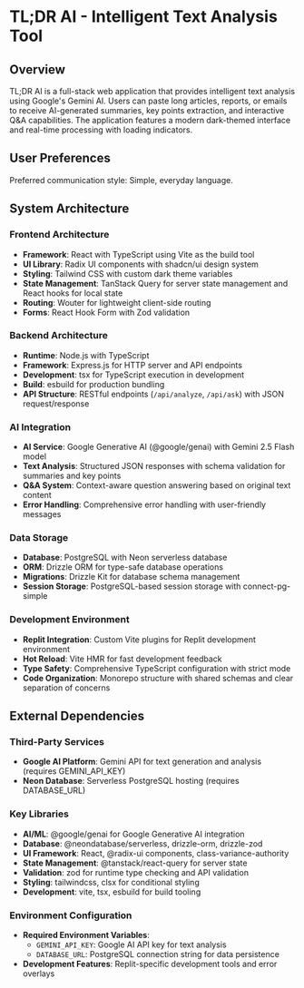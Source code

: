 # TL;DR AI - Intelligent Text Analysis Tool

## Overview

TL;DR AI is a full-stack web application that provides intelligent text analysis using Google's Gemini AI. Users can paste long articles, reports, or emails to receive AI-generated summaries, key points extraction, and interactive Q&A capabilities. The application features a modern dark-themed interface and real-time processing with loading indicators.

## User Preferences

Preferred communication style: Simple, everyday language.

## System Architecture

### Frontend Architecture
- **Framework**: React with TypeScript using Vite as the build tool
- **UI Library**: Radix UI components with shadcn/ui design system
- **Styling**: Tailwind CSS with custom dark theme variables
- **State Management**: TanStack Query for server state management and React hooks for local state
- **Routing**: Wouter for lightweight client-side routing
- **Forms**: React Hook Form with Zod validation

### Backend Architecture
- **Runtime**: Node.js with TypeScript
- **Framework**: Express.js for HTTP server and API endpoints
- **Development**: tsx for TypeScript execution in development
- **Build**: esbuild for production bundling
- **API Structure**: RESTful endpoints (`/api/analyze`, `/api/ask`) with JSON request/response

### AI Integration
- **AI Service**: Google Generative AI (@google/genai) with Gemini 2.5 Flash model
- **Text Analysis**: Structured JSON responses with schema validation for summaries and key points
- **Q&A System**: Context-aware question answering based on original text content
- **Error Handling**: Comprehensive error handling with user-friendly messages

### Data Storage
- **Database**: PostgreSQL with Neon serverless database
- **ORM**: Drizzle ORM for type-safe database operations
- **Migrations**: Drizzle Kit for database schema management
- **Session Storage**: PostgreSQL-based session storage with connect-pg-simple

### Development Environment
- **Replit Integration**: Custom Vite plugins for Replit development environment
- **Hot Reload**: Vite HMR for fast development feedback
- **Type Safety**: Comprehensive TypeScript configuration with strict mode
- **Code Organization**: Monorepo structure with shared schemas and clear separation of concerns

## External Dependencies

### Third-Party Services
- **Google AI Platform**: Gemini API for text generation and analysis (requires GEMINI_API_KEY)
- **Neon Database**: Serverless PostgreSQL hosting (requires DATABASE_URL)

### Key Libraries
- **AI/ML**: @google/genai for Google Generative AI integration
- **Database**: @neondatabase/serverless, drizzle-orm, drizzle-zod
- **UI Framework**: React, @radix-ui components, class-variance-authority
- **State Management**: @tanstack/react-query for server state
- **Validation**: zod for runtime type checking and API validation
- **Styling**: tailwindcss, clsx for conditional styling
- **Development**: vite, tsx, esbuild for build tooling

### Environment Configuration
- **Required Environment Variables**:
  - `GEMINI_API_KEY`: Google AI API key for text analysis
  - `DATABASE_URL`: PostgreSQL connection string for data persistence
- **Development Features**: Replit-specific development tools and error overlays